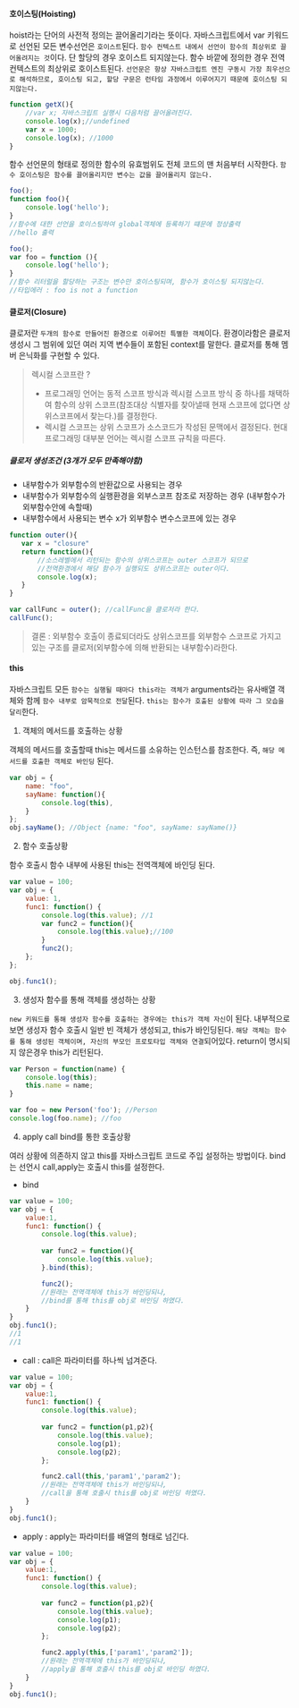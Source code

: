 #### 호이스팅(Hoisting)

hoist라는 단어의 사전적 정의는 끌어올리기라는 뜻이다.
자바스크립트에서 var 키워드로 선언된 모든 변수선언은 `호이스트`된다.
`함수 컨텍스트 내에서 선언이 함수의 최상위로 끌어올려지는 것`이다.
단 할당의 경우 호이스트 되지않는다.
함수 바깥에 정의한 경우 전역 컨텍스트의 최상위로 호이스트된다.
`선언문은 항상 자바스크립트 엔진 구동시 가장 최우선으로 해석하므로, 호이스팅 되고, 할당 구문은 런타임 과정에서 이루어지기 때문에 호이스팅 되지않는다.`

```javascript
function getX(){
    //var x; 자바스크립트 실행시 다음처럼 끌어올려진다.
    console.log(x);//undefined
    var x = 1000;
    console.log(x); //1000
}
```

함수 선언문의 형태로 정의한 함수의 유효범위도 전체 코드의 맨 처음부터 시작한다. `함수 호이스팅은 함수를 끌어올리지만 변수는 값을 끌어올리지 않는다.`

```javascript
foo();
function foo(){
    console.log('hello');
}
//함수에 대한 선언을 호이스팅하여 global객체에 등록하기 떄문에 정상출력
//hello 출력
```

```javascript
foo();
var foo = function (){
    console.log('hello');
}
//함수 리터럴을 할당하는 구조는 변수만 호이스팅되며, 함수가 호이스팅 되지않는다.
//타입에러 : foo is not a function
```

#### 클로저(Closure)

클로저란 `두개의 함수로 만들어진 환경으로 이루어진 특별한 객체`이다.
환경이라함은 클로저 생성시 그 범위에 있던 여러 지역 변수들이 포함된 context를 말한다.
클로저를 통해 멤버 은닉화를 구현할 수 있다.

> 렉시컬 스코프란 ?
> - 프로그래밍 언어는 동적 스코프 방식과 렉시컬 스코프 방식 중 하나를 채택하여 함수의 상위 스코프(참조대상 식별자를 찾아낼때 현재 스코프에 없다면 상위스코프에서 찾는다.)를 결정한다. 
> - 렉시컬 스코프는 상위 스코프가 소스코드가 작성된 문맥에서 결정된다. 현대 프로그래밍 대부분 언어는 렉시컬 스코프 규칙을 따른다.

##### 클로저 생성조건 (3개가 모두 만족해야함)

- 내부함수가 외부함수의 반환값으로 사용되는 경우
- 내부함수가 외부함수의 실행환경을 외부스코프 참조로 저장하는 경우
(내부함수가 외부함수안에 속할때)
- 내부함수에서 사용되는 변수 x가 외부함수 변수스코프에 있는 경우

```javascript
function outer(){
   var x = "closure"
   return function(){ 
       //소스레벨에서 리턴되는 함수의 상위스코프는 outer 스코프가 되므로 
       //전역환경에서 해당 함수가 실행되도 상위스코프는 outer이다.
       console.log(x);
   } 
}

var callFunc = outer(); //callFunc을 클로저라 한다.
callFunc();
```

> 결론 : 외부함수 호출이 종료되더라도 상위스코프를 외부함수 스코프로 가지고 있는 구조를 클로저(외부함수에 의해 반환되는 내부함수)라한다. 

#### this

자바스크립트 모든 `함수는 실행될 때마다 this라는 객체가` arguments라는 유사배열 객체와 함께 `함수 내부로 암묵적으로 전달`된다.
`this는 함수가 호출된 상황에 따라 그 모습을 달리`한다.

1. 객체의 메서드를 호출하는 상황

객체의 메서드를 호출할때 this는 메서드를 소유하는 인스턴스를 참조한다. 즉, `해당 메서드를 호출한 객체로 바인딩` 된다.

```javascript
var obj = {
    name: "foo",
    sayName: function(){
        console.log(this),
    }
};
obj.sayName(); //Object {name: "foo", sayName: sayName()}
```

2. 함수 호출상황

함수 호출시 함수 내부에 사용된 this는 전역객체에 바인딩 된다.

```javascript
var value = 100;
var obj = {
    value: 1,
    func1: function() {
        console.log(this.value); //1
        var func2 = function(){
            console.log(this.value);//100
        }
        func2();
    }; 
};

obj.func1();
```

3. 생성자 함수를 통해 객체를 생성하는 상황

`new 키워드를 통해 생성자 함수를 호출하는 경우에는 this가 객체 자신`이 된다.
내부적으로 보면 생성자 함수 호출시 일반 빈 객체가 생성되고, this가 바인딩된다. `해당 객체는 함수를 통해 생성된 객체이며, 자신의 부모인 프로토타입 객체와 연결`되어있다.
return이 명시되지 않은경우 this가 리턴된다.

```javascript
var Person = function(name) {
    console.log(this);
    this.name = name;
}

var foo = new Person('foo'); //Person
console.log(foo.name); //foo
```

4. apply call bind를 통한 호출상황

여러 상황에 의존하지 않고 this를 자바스크립트 코드로 주입 설정하는 방법이다.
bind는 선언시 call,apply는 호출시 this를 설정한다.

- bind
```javascript
var value = 100;
var obj = {
    value:1,
    func1: function() {
        console.log(this.value);
        
        var func2 = function(){
            console.log(this.value);
        }.bind(this);

        func2();
        //원래는 전역객체에 this가 바인딩되나, 
        //bind를 통해 this를 obj로 바인딩 하였다.
    }
}
obj.func1();
//1
//1
```

- call : call은 파라미터를 하나씩 넘겨준다.

```javascript
var value = 100;
var obj = {
    value:1,
    func1: function() {
        console.log(this.value);
        
        var func2 = function(p1,p2){
            console.log(this.value);
            console.log(p1);
            console.log(p2);
        };

        func2.call(this,'param1','param2');
        //원래는 전역객체에 this가 바인딩되나, 
        //call을 통해 호출시 this를 obj로 바인딩 하였다.
    }
}
obj.func1();
```

- apply : apply는 파라미터를 배열의 형태로 넘긴다.

```javascript
var value = 100;
var obj = {
    value:1,
    func1: function() {
        console.log(this.value);
        
        var func2 = function(p1,p2){
            console.log(this.value);
            console.log(p1);
            console.log(p2);
        };

        func2.apply(this,['param1','param2']);
        //원래는 전역객체에 this가 바인딩되나, 
        //apply을 통해 호출시 this를 obj로 바인딩 하였다.
    }
}
obj.func1();
```